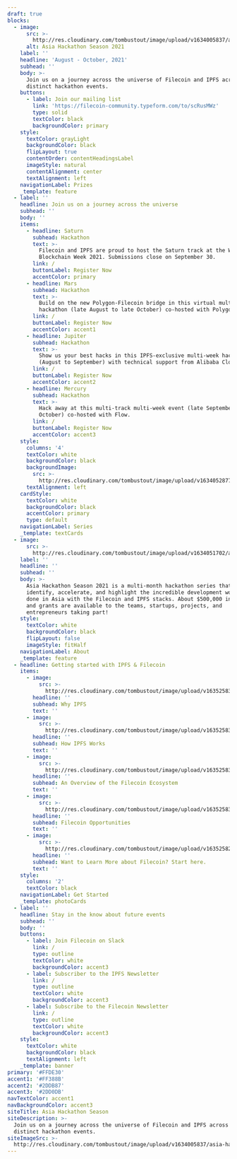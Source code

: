 ```yaml
---
draft: true
blocks:
  - image:
      src: >-
        http://res.cloudinary.com/tombustout/image/upload/v1634005837/asia-hackathon-hero_isb8ak.png
      alt: Asia Hackathon Season 2021
    label: ''
    headline: 'August - October, 2021'
    subhead: ''
    body: >-
      Join us on a journey across the universe of Filecoin and IPFS across four
      distinct hackathon events.
    buttons:
      - label: Join our mailing list
        link: 'https://filecoin-community.typeform.com/to/scRusMWz'
        type: solid
        textColor: black
        backgroundColor: primary
    style:
      textColor: grayLight
      backgroundColor: black
      flipLayout: true
      contentOrder: contentHeadingsLabel
      imageStyle: natural
      contentAlignment: center
      textAlignment: left
    navigationLabel: Prizes
    _template: feature
  - label: ''
    headline: Join us on a journey across the universe
    subhead: ''
    body: ''
    items:
      - headline: Saturn
        subhead: Hackathon
        text: >-
          Filecoin and IPFS are proud to host the Saturn track at the Wanxiang
          Blockchain Week 2021. Submissions close on September 30.
        link: /
        buttonLabel: Register Now
        accentColor: primary
      - headline: Mars
        subhead: Hackathon
        text: >-
          Build on the new Polygon-Filecoin bridge in this virtual multi-week
          hackathon (late August to late October) co-hosted with Polygon.
        link: /
        buttonLabel: Register Now
        accentColor: accent1
      - headline: Jupiter
        subhead: Hackathon
        text: >-
          Show us your best hacks in this IPFS-exclusive multi-week hackathon
          (August to September) with technical support from Alibaba Cloud.
        link: /
        buttonLabel: Register Now
        accentColor: accent2
      - headline: Mercury
        subhead: Hackathon
        text: >-
          Hack away at this multi-track multi-week event (late September to late
          October) co-hosted with Flow.
        link: /
        buttonLabel: Register Now
        accentColor: accent3
    style:
      columns: '4'
      textColor: white
      backgroundColor: black
      backgroundImage:
        src: >-
          http://res.cloudinary.com/tombustout/image/upload/v1634052877/space_bg_i9grrg.png
      textAlignment: left
    cardStyle:
      textColor: white
      backgroundColor: black
      accentColor: primary
      type: default
    navigationLabel: Series
    _template: textCards
  - image:
      src: >-
        http://res.cloudinary.com/tombustout/image/upload/v1634051702/astronaut_adbtov.png
    label: ''
    headline: ''
    subhead: ''
    body: >-
      Asia Hackathon Season 2021 is a multi-month hackathon series that will
      identify, accelerate, and highlight the incredible development work being
      done in Asia with the Filecoin and IPFS stacks. About $500,000 in prizes
      and grants are available to the teams, startups, projects, and
      entrepreneurs taking part!
    style:
      textColor: white
      backgroundColor: black
      flipLayout: false
      imageStyle: fitHalf
    navigationLabel: About
    _template: feature
  - headline: Getting started with IPFS & Filecoin
    items:
      - image:
          src: >-
            http://res.cloudinary.com/tombustout/image/upload/v1635258307/why-ipfs_lwt8cv.png
        headline: ''
        subhead: Why IPFS
        text: ''
      - image:
          src: >-
            http://res.cloudinary.com/tombustout/image/upload/v1635258314/how-ipfs-works_mnha4d.png
        headline: ''
        subhead: How IPFS Works
        text: ''
      - image:
          src: >-
            http://res.cloudinary.com/tombustout/image/upload/v1635258338/filecoin-ecosystem-overview_e98fbi.png
        headline: ''
        subhead: An Overview of the Filecoin Ecosystem
        text: ''
      - image:
          src: >-
            http://res.cloudinary.com/tombustout/image/upload/v1635258344/filecoin-opportunities_velarn.png
        headline: ''
        subhead: Filecoin Opportunities
        text: ''
      - image:
          src: >-
            http://res.cloudinary.com/tombustout/image/upload/v1635258274/filecoin-learn-more_xn4wfx.png
        headline: ''
        subhead: Want to Learn More about Filecoin? Start here.
        text: ''
    style:
      columns: '2'
      textColor: black
    navigationLabel: Get Started
    _template: photoCards
  - label: ''
    headline: Stay in the know about future events
    subhead: ''
    body: ''
    buttons:
      - label: Join Filecoin on Slack
        link: /
        type: outline
        textColor: white
        backgroundColor: accent3
      - label: Subscriber to the IPFS Newsletter
        link: /
        type: outline
        textColor: white
        backgroundColor: accent3
      - label: Subscribe to the Filecoin Newsletter
        link: /
        type: outline
        textColor: white
        backgroundColor: accent3
    style:
      textColor: white
      backgroundColor: black
      textAlignment: left
    _template: banner
primary: '#FFDE30'
accent1: '#FF388B'
accent2: '#2DDB87'
accent3: '#2DD0DB'
navTextColor: accent1
navBackgroundColor: accent3
siteTitle: Asia Hackathon Season
siteDescription: >-
  Join us on a journey across the universe of Filecoin and IPFS across four
  distinct hackathon events.
siteImageSrc: >-
  http://res.cloudinary.com/tombustout/image/upload/v1634005837/asia-hackathon-hero_isb8ak.png
---
```


